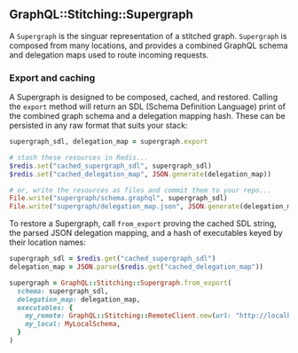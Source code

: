 ## GraphQL::Stitching::Supergraph

A `Supergraph` is the singuar representation of a stitched graph. `Supergraph` is composed from many locations, and provides a combined GraphQL schema and delegation maps used to route incoming requests.

### Export and caching

A Supergraph is designed to be composed, cached, and restored. Calling the `export` method will return an SDL (Schema Definition Language) print of the combined graph schema and a delegation mapping hash. These can be persisted in any raw format that suits your stack:

```ruby
supergraph_sdl, delegation_map = supergraph.export

# stash these resources in Redis...
$redis.set("cached_supergraph_sdl", supergraph_sdl)
$redis.set("cached_delegation_map", JSON.generate(delegation_map))

# or, write the resources as files and commit them to your repo...
File.write("supergraph/schema.graphql", supergraph_sdl)
File.write("supergraph/delegation_map.json", JSON.generate(delegation_map))
```

To restore a Supergraph, call `from_export` proving the cached SDL string, the parsed JSON delegation mapping, and a hash of executables keyed by their location names:

```ruby
supergraph_sdl = $redis.get("cached_supergraph_sdl")
delegation_map = JSON.parse($redis.get("cached_delegation_map"))

supergraph = GraphQL::Stitching::Supergraph.from_export(
  schema: supergraph_sdl,
  delegation_map: delegation_map,
  executables: {
    my_remote: GraphQL::Stitching::RemoteClient.new(url: "http://localhost:3000"),
    my_local: MyLocalSchema,
  }
)
```

